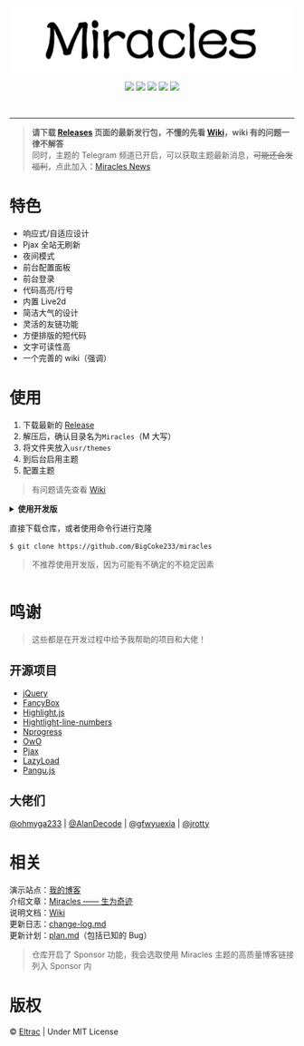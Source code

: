 <p align="center">
  <img src="banner.jpg">
</p>
<p align="center">
  <img src="https://img.shields.io/badge/build-passing-brightgreen.svg?style=flat-square">
  <img src="https://img.shields.io/badge/made%20with-%E2%9D%A4-ff69b4.svg?style=flat-square">
  <img src="https://img.shields.io/badge/license-MIT-blue.svg?style=flat-square">
  <img src="https://img.shields.io/badge/for-Typecho-blueviolet.svg?style=flat-square">
  <img src="https://img.shields.io/badge/version-1.2.3-red.svg?style=flat-square">
</p>
<br>

---

> **请下载 [Releases](https://github.com/BigCoke233/miracles/releases) 页面的最新发行包，不懂的先看 [Wiki](https://github.com/BigCoke233/miracles/wiki)，wiki 有的问题一律不解答**<br>同时，主题的 Telegram 频道已开启，可以获取主题最新消息，~~可能还会发福利~~，点此加入：[Miracles News](https://t.me/eltracer)
# 特色
- 响应式/自适应设计
- Pjax 全站无刷新
- 夜间模式
- 前台配置面板
- 前台登录
- 代码高亮/行号
- 内置 Live2d
- 简洁大气的设计
- 灵活的友链功能
- 方便排版的短代码
- 文字可读性高
- 一个完善的 wiki（强调）

# 使用
1. 下载最新的 [Release](https://github.com/BigCoke233/miracles/releases)
2. 解压后，确认目录名为`Miracles`（M 大写）
3. 将文件夹放入`usr/themes`
4. 到后台启用主题
5. 配置主题
> 有问题请先查看 [Wiki](https://github.com/BigCoke233/miracles/wiki)

<details>
<summary><strong>使用开发版</strong></smmary>
  
直接下载仓库，或者使用命令行进行克隆
```git
$ git clone https://github.com/BigCoke233/miracles
```
> 不推荐使用开发版，因为可能有不确定的不稳定因素

</details>

# 鸣谢
> 这些都是在开发过程中给予我帮助的项目和大佬！
## 开源项目
- [jQuery](https://github.com/jquery/jquery)
- [FancyBox](https://github.com/fancyapps/fancybox)
- [Highlight.js](https://github.com/highlightjs/highlight.js)
- [Hightlight-line-numbers](https://github.com/wcoder/highlightjs-line-numbers.js)
- [Nprogress](https://github.com/rstacruz/nprogress)
- [OwO](https://github.com/DIYgod/OwO)
- [Pjax](https://github.com/defunkt/jquery-pjax)
- [LazyLoad](https://github.com/tuupola/lazyload)
- [Pangu.js](https://github.com/vinta/pangu.js)
## 大佬们
[@ohmyga233](https://github.com/ohmyga233) | 
[@AlanDecode](https://github.com/AlanDecode) | 
[@gfwyuexia](https://github.com/gfwyuexia) | 
[@jrotty](https://github.com/jrotty)

# 相关
演示站点：[我的博客](https://guhub.cn)  
介绍文章：[Miracles —— 生为奇迹](https://guhub.cn/p/miracles.html)  
说明文档：[Wiki](https://github.com/BigCoke233/miracles/wiki)  
更新日志：[change-log.md](docs/change-log.md)  
更新计划：[plan.md](docs/plan.md)（包括已知的 Bug）  
> 仓库开启了 Sponsor 功能，我会选取使用 Miracles 主题的高质量博客链接列入 Sponsor 内

# 版权
&copy; [Eltrac](https://github.com/BigCoke233) | Under MIT License
